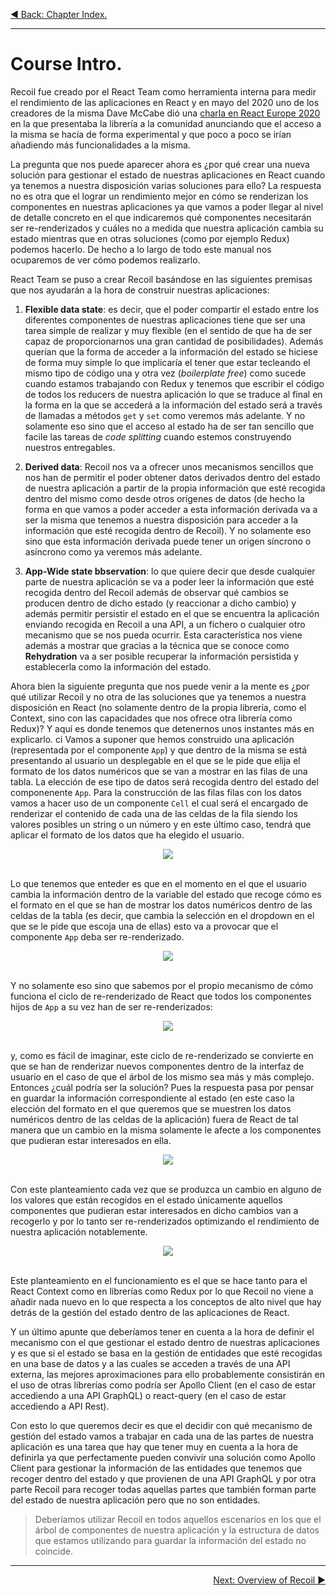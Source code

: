 <p align="left">
 <a href="01_00.md">◀ Back: Chapter Index.</a>
</p>

---

# Course Intro.

Recoil fue creado por el React Team como herramienta interna para medir el rendimiento de las aplicaciones en React y en mayo del 2020 uno de los creadores de la misma Dave McCabe dió una [charla en React Europe 2020](https://www.youtube.com/watch?v=_ISAA_Jt9kI) en la que presentaba la librería a la comunidad anunciando que el acceso a la misma se hacía de forma experimental y que poco a poco se irían añadiendo más funcionalidades a la misma.

La pregunta que nos puede aparecer ahora es ¿por qué crear una nueva solución para gestionar el estado de nuestras aplicaciones en React cuando ya tenemos a nuestra disposición varias soluciones para ello? La respuesta no es otra que el lograr un rendimiento mejor en cómo se renderizan los componentes en nuestras aplicaciones ya que vamos a poder llegar al nivel de detalle concreto en el que indicaremos qué componentes necesitarán ser re-renderizados y cuáles no a medida que nuestra aplicación cambia su estado mientras que en otras soluciones (como por ejemplo Redux) podemos hacerlo. De hecho a lo largo de todo este manual nos ocuparemos de ver cómo podemos realizarlo.

React Team se puso a crear Recoil basándose en las siguientes premisas que nos ayudarán a la hora de construir nuestras aplicaciones:

1. **Flexible data state**: es decir, que el poder compartir el estado entre los diferentes componentes de nuestras aplicaciones tiene que ser una tarea simple de realizar y muy flexible (en el sentido de que ha de ser capaz de proporcionarnos una gran cantidad de posibilidades). Además querían que la forma de acceder a la información del estado se hiciese de forma muy simple lo que implicaría el tener que estar tecleando el mismo tipo de código una y otra vez (*boilerplate free*) como sucede cuando estamos trabajando con Redux y tenemos que escribir el código de todos los reducers de nuestra aplicación lo que se traduce al final en la forma en la que se accederá a la información del estado será a través de llamadas a métodos `get` y `set` como veremos más adelante. Y no solamente eso sino que el acceso al estado ha de ser tan sencillo que facile las tareas de *code splitting* cuando estemos construyendo nuestros entregables.

2. **Derived data**: Recoil nos va a ofrecer unos mecanismos sencillos que nos han de permitir el poder obtener datos derivados dentro del estado de nuestra aplicación a partir de la propia información que esté recogida dentro del mismo como desde otros orígenes de datos (de hecho la forma en que vamos a poder acceder a esta información derivada va a ser la misma que tenemos a nuestra disposición para acceder a la información que esté recogida dentro de Recoil). Y no solamente eso sino que esta información derivada puede tener un origen síncrono o asíncrono como ya veremos más adelante.

3. **App-Wide state bbservation**: lo que quiere decir que desde cualquier parte de nuestra aplicación se va a poder leer la información que esté recogida dentro del Recoil además de observar qué cambios se producen dentro de dicho estado (y reaccionar a dicho cambio) y además permitir persistir el estado en el que se encuentra la aplicación enviando recogida en Recoil a una API, a un fichero o cualquier otro mecanismo que se nos pueda ocurrir. Esta característica nos viene además a mostrar que gracias a la técnica que se conoce como **Rehydration** va a ser posible recuperar la información persistida y establecerla como la información del estado.

Ahora bien la siguiente pregunta que nos puede venir a la mente es ¿por qué utilizar Recoil y no otra de las soluciones que ya tenemos a nuestra disposición en React (no solamente dentro de la propia librería, como el Context, sino con las capacidades que nos ofrece otra librería como Redux)? Y aquí es donde tenemos que detenernos unos instantes más en explicarlo.
 ci
Vamos a suponer que hemos construido una aplicación (representada por el componente `App`) y que dentro de la misma se está presentando al usuario un desplegable en el que se le pide que elija el formato de los datos numéricos que se van a mostrar en las filas de una tabla. La elección de ese tipo de datos será recogida dentro del estado del componenente `App`. Para la construcción de las filas filas con los datos vamos a hacer uso de un componente `Cell` el cual será el encargado de renderizar el contenido de cada una de las celdas de la fila siendo los valores posibles un string o un número y en este último caso, tendrá que aplicar el formato de los datos que ha elegido el usuario. 

<div style='text-align: center'>
  <img src='images/01_01.png' />
</div>
<br />

Lo que tenemos que enteder es que en el momento en el que el usuario cambia la información dentro de la variable del estado que recoge cómo es el formato en el que se han de mostrar los datos numéricos dentro de las celdas de la tabla (es decir, que cambia la selección en el dropdown en el que se le pide que escoja una de ellas) esto va a provocar que el componente `App` deba ser re-renderizado.

<div style='text-align: center'>
  <img src='images/01_02.png' />
</div>
<br />

Y no solamente eso sino que sabemos por el propio mecanismo de cómo funciona el ciclo de re-renderizado de React que todos los componentes hijos de `App` a su vez han de ser re-renderizados:

<div style='text-align: center'>
  <img src='images/01_03.png' />
</div>
<br />

y, como es fácil de imaginar, este ciclo de re-renderizado se convierte en que se han de renderizar nuevos componentes dentro de la interfaz de usuario en el caso de que el árbol de los mismo sea más y más complejo. Entonces ¿cuál podría ser la solución? Pues la respuesta pasa por pensar en guardar la información correspondiente al estado (en este caso la elección del formato en el que queremos que se muestren los datos numéricos dentro de las celdas de la aplicación) fuera de React de tal manera que un cambio en la misma solamente le afecte a los componentes que pudieran estar interesados en ella.

<div style='text-align: center'>
  <img src='images/01_04.png' />
</div>
<br />

Con este planteamiento cada vez que se produzca un cambio en alguno de los valores que están recogidos en el estado únicamente aquellos componentes que pudieran estar interesados en dicho cambios van a recogerlo y por lo tanto ser re-renderizados optimizando el rendimiento de nuestra aplicación notablemente.

<div style='text-align: center'>
  <img src='images/01_05.png' />
</div>
<br />

Este planteamiento en el funcionamiento es el que se hace tanto para el React Context como en librerías como Redux por lo que Recoil no viene a añadir nada nuevo en lo que respecta a los conceptos de alto nivel que hay detrás de la gestión del estado dentro de las aplicaciones de React.

Y un último apunte que deberíamos tener en cuenta a la hora de definir el mecanismo con el que gestionar el estado dentro de nuestras aplicaciones y es que si el estado se basa en la gestión de entidades que esté recogidas en una base de datos y a las cuales se acceden a través de una API externa, las mejores aproximaciones para ello probablemente consistirán en el uso de otras librerías como podría ser Apollo Client (en el caso de estar accediendo a una API GraphQL) o react-query (en el caso de estar accediendo a API Rest).

Con esto lo que queremos decir es que el decidir con qué mecanismo de gestión del estado vamos a trabajar en cada una de las partes de nuestra aplicación es una tarea que hay que tener muy en cuenta a la hora de definirla ya que perfectamente pueden convivir una solución como Apollo Client para gestionar la información de las entidades que tenemos que recoger dentro del estado y que provienen de una API GraphQL y por otra parte Recoil para recoger todas aquellas partes que también forman parte del estado de nuestra aplicación pero que no son entidades.

>
> Deberíamos utilizar Recoil en todos aquellos escenarios en los que el árbol de componentes de nuestra aplicación y la estructura de datos que estamos utilizando para guardar la información del estado no coincide.
>

---

<p align="right">
  <a href="01_01.md">Next: Overview of Recoil ▶</a>
</p>
